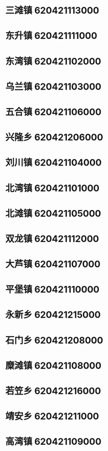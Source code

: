 # 三滩镇 620421113000
# 东升镇 620421111000
# 东湾镇 620421102000
# 乌兰镇 620421103000
# 五合镇 620421106000
# 兴隆乡 620421206000
# 刘川镇 620421104000
# 北湾镇 620421101000
# 北滩镇 620421105000
# 双龙镇 620421112000
# 大芦镇 620421107000
# 平堡镇 620421110000
# 永新乡 620421215000
# 石门乡 620421208000
# 糜滩镇 620421108000
# 若笠乡 620421216000
# 靖安乡 620421211000
# 高湾镇 620421109000
